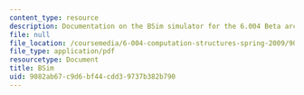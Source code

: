 ```yaml
---
content_type: resource
description: Documentation on the BSim simulator for the 6.004 Beta architecture.
file: null
file_location: /coursemedia/6-004-computation-structures-spring-2009/9082ab67c9d6bf44cdd39737b382b790_MIT6_004s09_lab_tool_bsim.pdf
file_type: application/pdf
resourcetype: Document
title: BSim
uid: 9082ab67-c9d6-bf44-cdd3-9737b382b790
---
```

